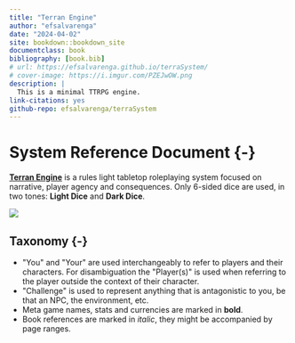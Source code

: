 ```yaml
---
title: "Terran Engine"
author: "efsalvarenga"
date: "2024-04-02"
site: bookdown::bookdown_site
documentclass: book
bibliography: [book.bib]
# url: https://efsalvarenga.github.io/terraSystem/
# cover-image: https://i.imgur.com/PZEJwOW.png
description: |
  This is a minimal TTRPG engine.
link-citations: yes
github-repo: efsalvarenga/terraSystem
---
```


# System Reference Document {-}

[**Terran Engine**](https://efsalvarenga.github.io/terraSystem/) is a rules light tabletop roleplaying system focused on narrative, player agency and consequences. Only 6-sided dice are used, in two tones: **Light Dice** and **Dark Dice**.

![](https://i.imgur.com/PZEJwOW.png)

## Taxonomy {-}

- "You" and "Your" are used interchangeably to refer to players and their characters. For disambiguation the "Player(s)" is used when referring to the player outside the context of their character.
- "Challenge" is used to represent anything that is antagonistic to you, be that an NPC, the environment, etc.
- Meta game names, stats and currencies are marked in **bold**.
- Book references are marked in *italic*, they might be accompanied by page ranges.

